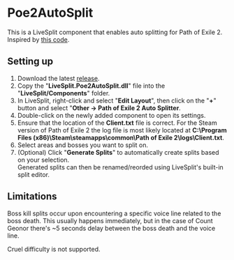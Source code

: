 # Poe2AutoSplit
This is a LiveSplit component that enables auto splitting for Path of Exile 2. Inspired by [this code](https://github.com/brandondong/POE-LiveSplit-Component/).

## Setting up
1. Download the latest [release](https://github.com/Tazdraperm/Poe2AutoSplit/releases/).
2. Copy the "**LiveSplit.Poe2AutoSplit.dll**" file into the "**LiveSplit/Components**" folder.
3. In LiveSplit, right-click and select "**Edit Layout**", then click on the "**+**" button and select "**Other -> Path of Exile 2 Auto Splitter**.
4. Double-click on the newly added component to open its settings.
5. Ensure that the location of the **Client.txt** file is correct. For the Steam version of Path of Exile 2 the log file is most likely located at **C:\Program Files (x86)\Steam\steamapps\common\Path of Exile 2\logs\Client.txt**.
6. Select areas and bosses you want to split on.
7. (Optional) Click "**Generate Splits**" to automatically create splits based on your selection.<br>
Generated splits can then be renamed/reorded using LiveSplit's built-in split editor.



## Limitations
Boss kill splits occur upon encountering a specific voice line related to the boss death. This usually happens immediately, but in the case of Count Geonor there's ~5 seconds delay between the boss death and the voice line.<br>

Cruel difficulty is not supported.

